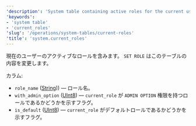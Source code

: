 ```yaml
---
'description': 'System table containing active roles for the current user.'
'keywords':
- 'system table'
- 'current_roles'
'slug': '/operations/system-tables/current-roles'
'title': 'system.current_roles'
---
```




現在のユーザーのアクティブなロールを含みます。 `SET ROLE` はこのテーブルの内容を変更します。

カラム:

 - `role_name` ([String](../../sql-reference/data-types/string.md))) — ロール名。
 - `with_admin_option` ([UInt8](/sql-reference/data-types/int-uint#integer-ranges)) — `current_role` が `ADMIN OPTION` 権限を持つロールであるかどうかを示すフラグ。
 - `is_default` ([UInt8](/sql-reference/data-types/int-uint#integer-ranges)) — `current_role` がデフォルトロールであるかどうかを示すフラグ。
